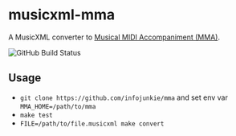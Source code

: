 # musicxml-mma

A MusicXML converter to [Musical MIDI Accompaniment (MMA)](https://github.com/infojunkie/mma).

![GitHub Build Status](https://github.com/infojunkie/musicxml-mma/workflows/Test/badge.svg)

## Usage

- `git clone https://github.com/infojunkie/mma` and set env var `MMA_HOME=/path/to/mma`
- `make test`
- `FILE=/path/to/file.musicxml make convert`
